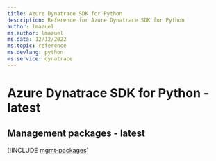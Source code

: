 ```yaml
---
title: Azure Dynatrace SDK for Python
description: Reference for Azure Dynatrace SDK for Python
author: lmazuel
ms.author: lmazuel
ms.data: 12/12/2022
ms.topic: reference
ms.devlang: python
ms.service: dynatrace
---
```

# Azure Dynatrace SDK for Python - latest

## Management packages - latest
[!INCLUDE [mgmt-packages](dynatrace-mgmt-index.md)]